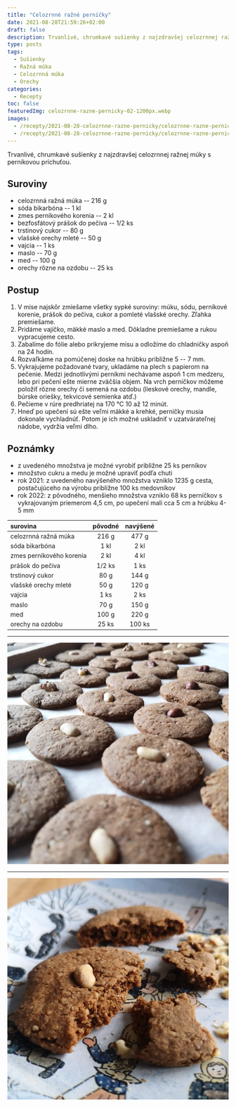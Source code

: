 ```yaml
---
title: "Celozrnné ražné perníčky"
date: 2021-08-28T21:59:26+02:00
draft: false
description: Trvanlivé, chrumkavé sušienky z najzdravšej celozrnnej ražnej múky s perníkovou príchuťou.
type: posts
tags:
  - Sušienky
  - Ražná múka
  - Celozrnná múka
  - Orechy
categories:
  - Recepty
toc: false
featuredImg: celozrnne-razne-pernicky-02-1200px.webp
images:
  - /recepty/2021-08-28-celozrnne-razne-pernicky/celozrnne-razne-pernicky-01-1200px.webp
  - /recepty/2021-08-28-celozrnne-razne-pernicky/celozrnne-razne-pernicky-02-1200px.webp
---
```


Trvanlivé, chrumkavé sušienky z najzdravšej celozrnnej ražnej múky s perníkovou príchuťou.

## Suroviny

- celozrnná ražná múka -- 216 g
- sóda bikarbóna -- 1 kl
- zmes perníkového korenia -- 2 kl
- bezfosfátový prášok do pečiva -- 1/2 ks
- trstinový cukor -- 80 g
- vlašské orechy mleté -- 50 g
- vajcia -- 1 ks
- maslo -- 70 g
- med -- 100 g
- orechy rôzne na ozdobu -- 25 ks

## Postup

1. V mise najskôr zmiešame všetky sypké suroviny: múku, sódu, perníkové korenie, prášok do pečiva, cukor a pomleté vlašské orechy. Zľahka premiešame.
2. Pridáme vajíčko, mäkké maslo a med. Dôkladne premiešame a rukou vypracujeme cesto.
3. Zabalíme do fólie alebo prikryjeme misu a odložíme do chladničky aspoň na 24 hodín.
4. Rozvaľkáme na pomúčenej doske na hrúbku približne 5 -- 7 mm.
5. Vykrajujeme požadované tvary, ukladáme na plech s papierom na pečenie. Medzi jednotlivými perníkmi nechávame aspoň 1 cm medzeru, lebo pri pečení ešte mierne zväčšia objem. Na vrch perníčkov môžeme položiť rôzne orechy či semená na ozdobu (lieskové orechy, mandle, búrske oriešky, tekvicové semienka atď.)
6. Pečieme v rúre predhriatej na 170 °C 10 až 12 minút.
7. Hneď po upečení sú ešte veľmi mäkké a krehké, perníčky musia dokonale vychladnúť. Potom je ich možné uskladniť v uzatvárateľnej nádobe, vydržia veľmi dlho.

## Poznámky

- z uvedeného množstva je možné vyrobiť približne 25 ks perníkov
- množstvo cukru a medu je možné upraviť podľa chuti
- rok 2021: z uvedeného navýšeného množstva vzniklo 1235 g cesta, postačujúceho na výrobu približne 100 ks medovníkov
- rok 2022: z pôvodného, menšieho množstva vzniklo 68 ks perníčkov s vykrajovaným priemerom 4,5 cm, po upečení mali cca 5 cm a hrúbku 4-5 mm

surovina | pôvodné | navýšené
:---|:---:|:---:
celozrnná ražná múka | 216 g | 477 g
sóda bikarbóna | 1 kl | 2 kl
zmes perníkového korenia | 2 kl | 4 kl
prášok do pečiva | 1/2 ks | 1 ks
trstinový cukor | 80 g | 144 g
vlašské orechy mleté | 50 g | 120 g
vajcia | 1 ks | 2 ks
maslo | 70 g | 150 g
med | 100 g | 220 g
orechy na ozdobu | 25 ks | 100 ks

---

![Celozrnné ražné perníčky](celozrnne-razne-pernicky-01-1200px.webp "Celozrnné ražné perníčky (autor: zwieratko, 2021)")

---

![Celozrnné ražné perníčky - rozpolené](celozrnne-razne-pernicky-02-1200px.webp "Celozrnné ražné perníčky - rozpolené (autor: zwieratko, 2021)")